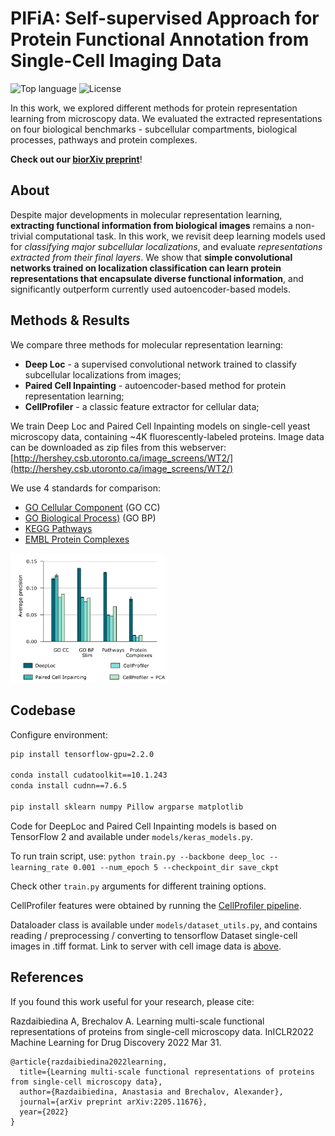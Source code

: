 # PIFiA: Self-supervised Approach for Protein Functional Annotation from Single-Cell Imaging Data

![Top language](https://img.shields.io/github/languages/top/arazd/pifia)
![License](https://img.shields.io/github/license/arazd/pifia)

In this work, we explored different methods for protein representation learning from microscopy data. We evaluated the extracted representations on four biological benchmarks - subcellular compartments, biological processes, pathways and protein complexes.

**Check out our [biorXiv preprint](https://www.biorxiv.org/content/10.1101/2023.02.24.529975v1)**!

## About
Despite major developments in molecular representation learning, **extracting functional information from biological images** remains a non-trivial
computational task. In this work, we revisit deep learning models used for *classifying major subcellular localizations*, and evaluate
*representations extracted from their final layers*. We show that **simple convolutional networks trained on localization classification can learn protein representations that encapsulate diverse functional information**, and significantly outperform currently used autoencoder-based models. 

## Methods & Results
We compare three methods for molecular representation learning:

* **Deep Loc** - a supervised convolutional network trained to classify subcellular localizations from images;
* **Paired Cell Inpainting** - autoencoder-based method for protein representation learning;
* **CellProfiler** - a classic feature extractor for cellular data;

We train Deep Loc and Paired Cell Inpainting models on single-cell yeast microscopy data, containing ~4K fluorescently-labeled proteins. Image data can be downloaded as zip files from this <span id="server">webserver</span>: [http://hershey.csb.utoronto.ca/image_screens/WT2/](http://hershey.csb.utoronto.ca/image_screens/WT2/)

We use 4 standards for comparison:
* [GO Cellular Component](http://geneontology.org/) (GO CC)
* [GO Biological Process)](http://geneontology.org/) (GO BP)
* [KEGG Pathways](https://www.genome.jp/kegg/pathway.html)
* [EMBL Protein Complexes](https://www.ebi.ac.uk/complexportal/home)

<img src="https://github.com/arazd/protein_representation_learning/blob/main/methods_comparison.png" alt="drawing" width="250"/>


## Codebase
Configure environment:
```bash
pip install tensorflow-gpu=2.2.0

conda install cudatoolkit==10.1.243
conda install cudnn==7.6.5

pip install sklearn numpy Pillow argparse matplotlib
```

Code for DeepLoc and Paired Cell Inpainting models is based on TensorFlow 2 and available under ```models/keras_models.py```. 

To run train script, use:
```python train.py --backbone deep_loc --learning_rate 0.001 --num_epoch 5 --checkpoint_dir save_ckpt```

Check other ```train.py``` arguments for different training options.

CellProfiler features were obtained by running the [CellProfiler pipeline](https://cellprofiler.org/). 

Dataloader class is available under ```models/dataset_utils.py```, and contains reading / preprocessing / converting to tensorflow Dataset single-cell images in .tiff format. Link to server with cell image data is [above](#server).


## References 

If you found this work useful for your research, please cite:

Razdaibiedina A, Brechalov A. Learning multi-scale functional representations of proteins from single-cell microscopy data. InICLR2022 Machine Learning for Drug Discovery 2022 Mar 31.

```
@article{razdaibiedina2022learning,
  title={Learning multi-scale functional representations of proteins from single-cell microscopy data},
  author={Razdaibiedina, Anastasia and Brechalov, Alexander},
  journal={arXiv preprint arXiv:2205.11676},
  year={2022}
}
```

<!--The supervised model we used for representation learning was first introduced in this paper:

Kraus OZ, Grys BT, Ba J, Chong Y, Frey BJ, Boone C, Andrews BJ. Automated analysis of high‐content microscopy data with deep learning. Molecular systems biology. 2017 Apr;13(4):924.

```
@article{kraus2017automated,
  title={Automated analysis of high-content microscopy data with deep learning},
  author={Kraus, Oren Z and Grys, Ben T and Ba, Jimmy and Chong, Yolanda and Frey, Brendan J and Boone, Charles and Andrews, Brenda J},
  journal={Molecular systems biology},
  volume={13},
  number={4},
  pages={924},
  year={2017}
}
```
-->
